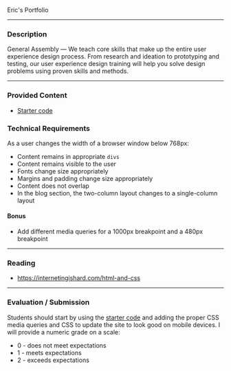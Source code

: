 Eric's Portfolio

---

### Description

General Assembly — We teach core skills that make up the entire user experience
design process. From research and ideation to prototyping and testing, our user
experience design training will help you solve design problems using proven
skills and methods.

---

### Provided Content

*   [Starter code](starter_code/)

### Technical Requirements

As a user changes the width of a browser window below 768px:

*   Content remains in appropriate `divs`
*   Content remains visible to the user
*   Fonts change size appropriately
*   Margins and padding change size appropriately
*   Content does not overlap
*   In the blog section, the two-column layout changes to a single-column layout

#### Bonus

*   Add different media queries for a 1000px breakpoint and a 480px breakpoint

---

### Reading

*   https://internetingishard.com/html-and-css

---

### Evaluation / Submission

Students should start by using the [starter code](starter_code/) and adding the
proper CSS media queries and CSS to update the site to look good on mobile
devices. I will provide a numeric grade on a scale:

*   0 - does not meet expectations
*   1 - meets expectations
*   2 - exceeds expectations
